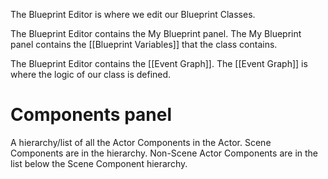 The Blueprint Editor is where we edit our Blueprint Classes.

The Blueprint Editor contains the My Blueprint panel.
The My Blueprint panel contains the [[Blueprint Variables]] that the class contains.

The Blueprint Editor contains the [[Event Graph]].
The [[Event Graph]] is where the logic of our class is defined.

# Components panel
A hierarchy/list of all the Actor Components in the Actor.
Scene Components are in the hierarchy.
Non-Scene Actor Components are in the list below the Scene Component hierarchy.
